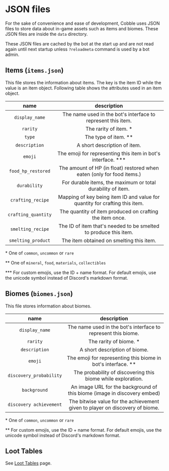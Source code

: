 # JSON files
For the sake of convenience and ease of development, Cobble uses JSON files to store data about
in-game assets such as items and biomes. These JSON files are inside the `data` directory.

These JSON files are cached by the bot at the start up and are not read again until next
startup unless `?reloadmeta` command is used by a bot admin.

## Items (`items.json`)
This file stores the information about items. The key is the item ID while the value is
an item object. Following table shows the attributes used in an item object.

|        name         |                           description                                        |
|:-------------------:|:----------------------------------------------------------------------------:|
|   `display_name`    | The name used in the bot's interface to represent this item.                 |
|   `rarity`          | The rarity of item. \*                                                       |
|   `type`            | The type of item. \*\*                                                       |
|   `description`     | A short description of item.                                                 |
|   `emoji`           | The emoji for representing this item in bot's interface. \*\*\*              |
|  `food_hp_restored` | The amount of HP (in float) restored when eaten (only for food items.)       |
|  `durability`       | For durable items, the maximum or total durability of item.                  |
|  `crafting_recipe`  | Mapping of key being item ID and value for quantity for crafting this item.  |
| `crafting_quantity` | The quantity of item produced on crafting the item once.                     |
|  `smelting_recipe`  | The ID of item that's needed to be smelted to produce this item.             |
|  `smelting_product` | The item obtained on smelting this item.                                     |

\* One of `common`, `uncommon` or `rare`

\*\* One of `mineral`, `food`, `materials`, `collectibles`

\*\*\* For custom emojis, use the ID + name format. For default emojis, use the unicode symbol instead of Discord's markdown format.


## Biomes (`biomes.json`)
This file stores information about biomes.

|        name              |                           description                                        |
|:------------------------:|:----------------------------------------------------------------------------:|
|   `display_name`         | The name used in the bot's interface to represent this biome.                |
|   `rarity`               | The rarity of biome. \*                                                      |
|   `description`          | A short description of biome.                                                |
|   `emoji`                | The emoji for representing this biome in bot's interface. \*\*               |
|  `discovery_probability` | The probability of discovering this biome while exploration.                 |
|  `background`            | An image URL for the background of this biome (image in discovery embed)     |
|  `discovery achievement` | The bitwise value for the achievement given to player on discovery of biome. |

\* One of `common`, `uncommon` or `rare`

\*\* For custom emojis, use the ID + name format. For default emojis, use the unicode symbol instead of Discord's markdown format.

## Loot Tables
See [Loot Tables](loot-tables.md) page.

